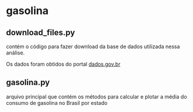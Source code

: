 # gasolina

## download_files.py
contém o código para fazer download da base de dados utilizada nessa
análise.

Os dados foram obtidos do portal [dados.gov.br](https://dados.gov.br/dataset/serie-historica-de-precos-de-combustiveis-por-revenda)

## gasolina.py
arquivo principal que contém os métodos para calcular e plotar a média
do consumo de gasolina no Brasil por estado
